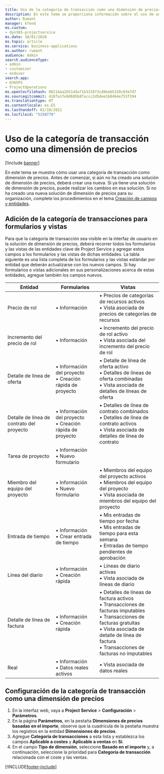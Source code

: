 ```yaml
---
title: Uso de la categoría de transacción como una dimensión de precios
description: En este tema se proporciona información sobre el uso de una categoría de transacción como dimensión de precios.
author: Rumant
manager: kfend
ms.custom:
- dyn365-projectservice
ms.date: 10/01/2020
ms.topic: article
ms.service: business-applications
ms.author: rumant
audience: Admin
search.audienceType:
- admin
- customizer
- enduser
search.app:
- D365PS
- ProjectOperations
ms.openlocfilehash: 00214aa2b514da71b331073cd0eeb5320c03e7d7
ms.sourcegitcommit: 418fa1fe9d605b8faccc2d5dee1b04b4e753f194
ms.translationtype: HT
ms.contentlocale: es-ES
ms.lasthandoff: 02/10/2021
ms.locfileid: "5150779"
---
```

# <a name="use-transaction-category-as-a-pricing-dimension"></a>Uso de la categoría de transacción como una dimensión de precios

[!include [banner](../includes/psa-now-project-operations.md)]

En este tema se muestra cómo usar una categoría de transacción como dimensión de precios. Antes de comenzar, si aún no ha creado una solución de dimensión de precios, deberá crear una nueva. Si ya tiene una solución de dimensión de precios, puede realizar los cambios en esa solución. Si no ha creado una nueva solución de dimensión de precios para su organización, complete los procedimientos en el tema [Creación de campos y entidades](create-custom-fields-entities.md).

## <a name="add-transaction-category-to-forms-and-views"></a>Adición de la categoría de transacciones para formularios y vistas
Para que la categoría de transacción sea visible en la interfaz de usuario en la solución de dimensión de precios, deberá recorrer todos los formularios y las vistas de las entidades clave de Project Service y agregar estos campos a los formularios y las vistas de dichas entidades.
La tabla siguiente es una lista completa de los formularios y las vistas estándar por entidad que deberán actualizarse con los nuevos campos. Si hay formularios o vistas adicionales en sus personalizaciones acerca de estas entidades, agregue también los campos nuevos.

|  Entidad        | Formularios     |Vistas        |
| ------------------------------|---------------------------------|----------------------------------|
|  Precio de rol|• Información |• Precios de categorías de recursos activos<br> • Vista asociada de precios de categorías de recursos|
|  Incremento del precio de rol|• Información|• Incremento del precio de rol activo<br>• Vista asociada del incremento del precio de rol|
|  Detalle de línea de oferta|• Información del proyecto<br>• Creación rápida de proyecto|• Detalle de línea de oferta activo<br>• Detalles de líneas de oferta combinadas<br>• Vista asociada de detalles de líneas de oferta|
|  Detalle de línea de contrato del proyecto|• Información del proyecto<br>• Creación rápida de proyecto|• Detalles de línea de contrato combinados<br>• Detalles de línea de contrato activos<br>• Vista asociada de detalles de línea de contrato|
|  Tarea de proyecto|• Información<br>• Nuevo formulario||
|  Miembro del equipo del proyecto|• Información<br>• Nuevo formulario|• Miembros del equipo del proyecto activos<br>• Miembros del equipo del proyecto<br>• Vista asociada de miembros del equipo del proyecto|
|  Entrada de tiempo|• Información<br>• Crear entrada de tiempo|• Mis entradas de tiempo por fecha<br>• Mis entradas de tiempo para esta semana<br>• Entradas de tiempo pendientes de aprobación|
|  Línea del diario|• Información<br>• Creación rápida|• Líneas de diario activas<br>• Vista asociada de líneas de diario|
|  Detalle de línea de factura|• Información<br>• Creación rápida|• Detalles de líneas de factura activos<br>• Transacciones de facturas imputables<br>• Transacciones de facturas gratuitas<br>• Vista asociada de detalle de línea de factura<br>• Transacciones de facturas no imputables|
|  Real|• Información<br>• Datos reales activos|• Vista asociada de datos reales|

## <a name="set-up-transaction-category-as-a-pricing-dimension"></a>Configuración de la categoría de transacción como una dimensión de precios

1. En la interfaz web, vaya a **Project Service** > **Configuración** > **Parámetros**. 
2. En la página **Parámetros**, en la pestaña **Dimensiones de precios basadas en el importe**, observe que la cuadrícula de la pestaña muestra los registros en la entidad **Dimensiones de precios**.
3. Agregue **Categoría de transacciones** a esta lista y establezca los campos **Aplicable a costes** y **Aplicable a ventas** en **Sí**.
4. En el campo **Tipo de dimensión**, seleccione **Basado en el importe** y, a continuación, seleccione la prioridad para **Categoría de transacción** relacionada con el coste y las ventas.


[!INCLUDE[footer-include](../includes/footer-banner.md)]